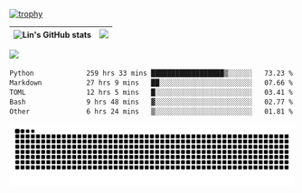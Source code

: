 [![trophy](https://github-profile-trophy.vercel.app/?username=ocss884&column=7)](https://github.com/ocss884)

| ![Lin's GitHub stats](https://github-readme-stats.vercel.app/api?username=ocss884&show_icons=true&hide_border=True&count_private=true) | ![](https://github-readme-streak-stats.herokuapp.com?user=ocss884&hide_border=true&date_format=M%20j%5B%2C%20Y%5D&ring=7EDDCF&fire=7EDDCF") |
| ------------------------------------------------------------ | ------------------------------------------------------------ |

![](https://komarev.com/ghpvc/?username=ocss884&color=brightgreen)

<!--START_SECTION:waka-->

```txt
Python             259 hrs 33 mins ██████████████████▒░░░░░░   73.23 %
Markdown           27 hrs 9 mins   ██░░░░░░░░░░░░░░░░░░░░░░░   07.66 %
TOML               12 hrs 5 mins   █░░░░░░░░░░░░░░░░░░░░░░░░   03.41 %
Bash               9 hrs 48 mins   ▓░░░░░░░░░░░░░░░░░░░░░░░░   02.77 %
Other              6 hrs 24 mins   ▒░░░░░░░░░░░░░░░░░░░░░░░░   01.81 %
```

<!--END_SECTION:waka-->

<p align="center">
   <img src="https://github.com/ocss884/ocss884/blob/output/github-snake.svg" alt="snake">
</p>
